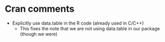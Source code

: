 # Cran comments

- Explicitly use data.table in the R code (already used in C/C++)
  - This fixes the note that we are not using data.table in our package (though we were)


